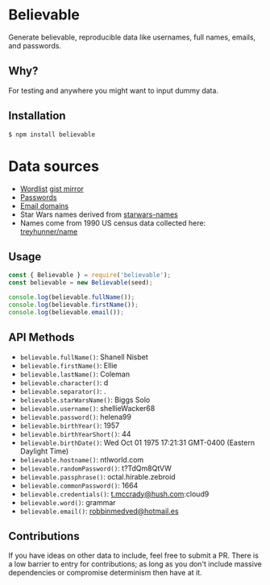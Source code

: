 # Believable

Generate believable, reproducible data like usernames, full names, emails, and passwords.

## Why?

For testing and anywhere you might want to input dummy data.

## Installation

```shell
$ npm install believable
```

# Data sources

- [Wordlist](http://www.sil.org/linguistics/wordlists/english/) [gist mirror](https://gist.github.com/trsqxyz/6bba8c3d715583acc0b5)
- [Passwords](https://raw.githubusercontent.com/danielmiessler/SecLists/master/Passwords/Common-Credentials/10k-most-common.txt)
- [Email domains](https://github.com/mailcheck/mailcheck/wiki/List-of-Popular-Domains)
- Star Wars names derived from [starwars-names](https://github.com/kentcdodds/starwars-names)
- Names come from 1990 US census data collected here: [treyhunner/name](https://github.com/treyhunner/names)

## Usage

```js
const { Believable } = require('believable');
const believable = new Believable(seed);

console.log(believable.fullName());
console.log(believable.firstName());
console.log(believable.email());
```

## API Methods

- `believable.fullName()`: Shanell Nisbet
- `believable.firstName()`: Ellie
- `believable.lastName()`: Coleman
- `believable.character()`: d
- `believable.separator()`: .
- `believable.starWarsName()`: Biggs Solo
- `believable.username()`: shellieWacker68
- `believable.password()`: helena99
- `believable.birthYear()`: 1957
- `believable.birthYearShort()`: 44
- `believable.birthDate()`: Wed Oct 01 1975 17:21:31 GMT-0400 (Eastern Daylight Time)
- `believable.hostname()`: ntlworld.com
- `believable.randomPassword()`: t?TdQm8QtVW
- `believable.passphrase()`: octal.hirable.zebroid
- `believable.commonPassword()`: 1664
- `believable.credentials()`: t.mccrady@hush.com:cloud9
- `believable.word()`: grammar
- `believable.email()`: robbinmedved@hotmail.es

## Contributions

If you have ideas on other data to include, feel free to submit a PR. There is a low barrier to entry for contributions; as long as you don't include massive dependencies or compromise determinism then have at it.
